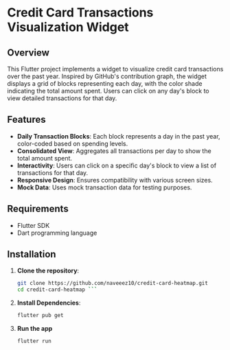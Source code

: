 # Credit Card Transactions Visualization Widget

## Overview

This Flutter project implements a widget to visualize credit card transactions over the past year. Inspired by GitHub's contribution graph, the widget displays a grid of blocks representing each day, with the color shade indicating the total amount spent. Users can click on any day's block to view detailed transactions for that day.

## Features

- **Daily Transaction Blocks**: Each block represents a day in the past year, color-coded based on spending levels.
- **Consolidated View**: Aggregates all transactions per day to show the total amount spent.
- **Interactivity**: Users can click on a specific day's block to view a list of transactions for that day.
- **Responsive Design**: Ensures compatibility with various screen sizes.
- **Mock Data**: Uses mock transaction data for testing purposes.

## Requirements

- Flutter SDK
- Dart programming language

## Installation

1. **Clone the repository**:

   ```bash
   git clone https://github.com/naveeez10/credit-card-heatmap.git
   cd credit-card-heatmap ```

2. **Install Dependencies**:

    ```bash
    flutter pub get
    ```

3. **Run the app**

    ```bash
    flutter run
    ```

